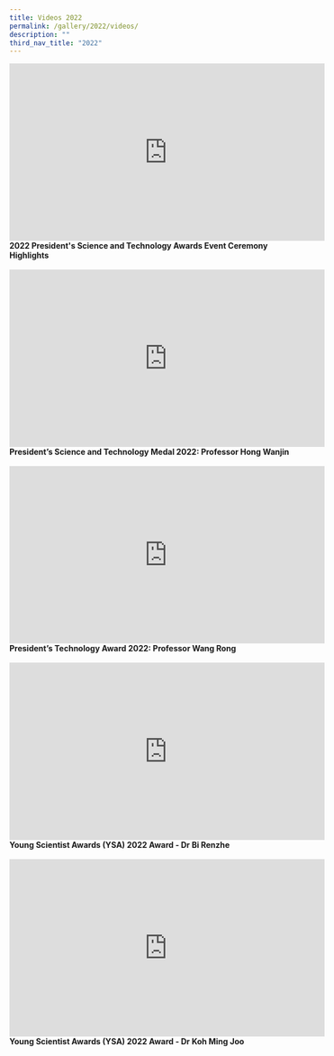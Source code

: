 ```yaml
---
title: Videos 2022
permalink: /gallery/2022/videos/
description: ""
third_nav_title: "2022"
---
```

<iframe width="560" height="315" src="https://www.youtube.com/embed/lUBhMbROyjA" title="YouTube video player" frameborder="0" allow="accelerometer; autoplay; clipboard-write; encrypted-media; gyroscope; picture-in-picture; web-share" allowfullscreen></iframe>
<b>
2022 President's Science and Technology Awards Event Ceremony Highlights
</b>
<br><br>

<iframe width="560" height="315" src="https://www.youtube.com/embed/jyJHonlaDe4" title="YouTube video player" frameborder="0" allow="accelerometer; autoplay; clipboard-write; encrypted-media; gyroscope; picture-in-picture; web-share" allowfullscreen></iframe>
<b>
President’s Science and Technology Medal 2022: Professor Hong Wanjin
</b>
<br><br>

<iframe width="560" height="315" src="https://www.youtube.com/embed/LGlA6i4GdOM" title="YouTube video player" frameborder="0" allow="accelerometer; autoplay; clipboard-write; encrypted-media; gyroscope; picture-in-picture; web-share" allowfullscreen></iframe>
<b>
President’s Technology Award 2022: Professor Wang Rong
</b>
<br><br>

<iframe width="560" height="315" src="https://www.youtube.com/embed/FnRUvk68pKg" title="YouTube video player" frameborder="0" allow="accelerometer; autoplay; clipboard-write; encrypted-media; gyroscope; picture-in-picture; web-share" allowfullscreen></iframe>
<b>
Young Scientist Awards (YSA) 2022 Award - Dr Bi Renzhe
</b>
<br><br>

<iframe width="560" height="315" src="https://www.youtube.com/embed/S5TTsJdR3ns" title="YouTube video player" frameborder="0" allow="accelerometer; autoplay; clipboard-write; encrypted-media; gyroscope; picture-in-picture; web-share" allowfullscreen></iframe>
<b>
Young Scientist Awards (YSA) 2022 Award - Dr Koh Ming Joo
</b>
<br><br>